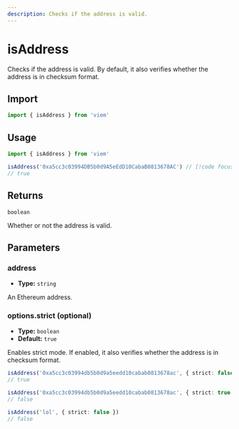 ```yaml
---
description: Checks if the address is valid.
---
```


# isAddress

Checks if the address is valid. By default, it also verifies whether the address is in checksum format.

## Import

```ts
import { isAddress } from 'viem'
```

## Usage

```ts
import { isAddress } from 'viem'

isAddress('0xa5cc3c03994DB5b0d9A5eEdD10CabaB0813678AC') // [!code focus:2]
// true
```

## Returns

`boolean`

Whether or not the address is valid.

## Parameters

### address

- **Type:** `string`

An Ethereum address.

### options.strict (optional)

- **Type:** `boolean`
- **Default:** `true`

Enables strict mode. If enabled, it also verifies whether the address is in checksum format.

```ts
isAddress('0xa5cc3c03994db5b0d9a5eedd10cabab0813678ac', { strict: false })
// true

isAddress('0xa5cc3c03994db5b0d9a5eedd10cabab0813678ac', { strict: true })
// false

isAddress('lol', { strict: false })
// false
```
